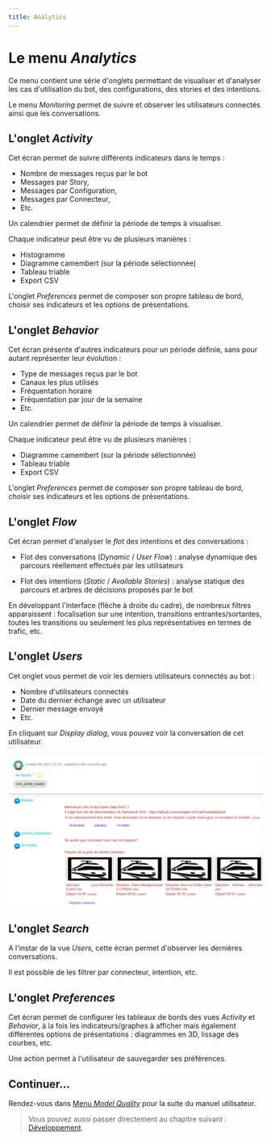```yaml
---
title: Analytics
---
```


# Le menu _Analytics_

Ce menu contient une série d'onglets permettant de visualiser et d'analyser les cas d'utilisation du bot, des configurations, des stories et des intentions.

Le menu _Monitoring_ permet de suivre et observer les utilisateurs connectés ainsi que les conversations.

## L'onglet _Activity_

Cet écran permet de suivre différents indicateurs dans le temps :

* Nombre de messages reçus par le bot
* Messages par Story,
* Messages par Configuration,
* Messages par Connecteur,
* Etc.

Un calendrier permet de définir la période de temps à visualiser.

Chaque indicateur peut être vu de plusieurs manières :

* Histogramme
* Diagramme camembert (sur la période sélectionnée)
* Tableau triable
* Export CSV

L'onglet _Preferences_ permet de composer son propre tableau de bord, choisir ses indicateurs et les options de présentations.

## L'onglet _Behavior_

Cet écran présente d'autres indicateurs pour un période définie, sans pour autant représenter leur évolution :

* Type de messages reçus par le bot
* Canaux les plus utilisés
* Fréquentation horaire
* Fréquentation par jour de la semaine
* Etc.

Un calendrier permet de définir la période de temps à visualiser.

Chaque indicateur peut être vu de plusieurs manières :

* Diagramme camembert (sur la période sélectionnée)
* Tableau triable
* Export CSV

L'onglet _Preferences_ permet de composer son propre tableau de bord, choisir ses indicateurs et les options de présentations.

## L'onglet _Flow_

Cet écran permet d'analyser le _flot_ des intentions et des conversations :

* Flot des conversations (_Dynamic_ / _User Flow_) : analyse dynamique des parcours réellement effectués par les utilisateurs

* Flot des intentions (_Static_ / _Available Stories_) : analyse statique des parcours et arbres de décisions proposés par le bot

En développant l'interface (flèche à droite du cadre), de nombreux filtres apparaissent : focalisation sur une intention, transitions 
entrantes/sortantes, toutes les transitions ou seulement les plus représentatives en termes de trafic, etc.
 
## L'onglet _Users_

Cet onglet vous permet de voir les derniers utilisateurs connectés au bot :

* Nombre d'utilisateurs connectés
* Date du dernier échange avec un utilisateur
* Dernier message envoyé
* Etc.

En cliquant sur _Display dialog_, vous pouvez voir la conversation de cet utilisateur. 

![Monitoring des conversations](../../../img/monitoring.png "Monitoring des conversations")

## L'onglet _Search_

A l'instar de la vue _Users_, cette écran permet d'observer les dernières conversations.

Il est possible de les filtrer par connecteur, intention, etc.

## L'onglet _Preferences_

Cet écran permet de configurer les tableaux de bords des vues _Activity_ et _Behavior_, à la fois 
les indicateurs/graphes à afficher mais également différentes options de présentations :
diagrammes en 3D, lissage des courbes, etc.

Une action permet à l'utilisateur de sauvegarder ses préférences.

## Continuer...

Rendez-vous dans [Menu _Model Quality_](../nlu-qa) pour la suite du manuel utilisateur. 

> Vous pouvez aussi passer directement au chapitre suivant : [Développement](../../../dev/modes). 
